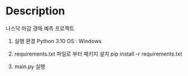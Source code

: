 # Description
나스닥 마감 경매 예측 프로젝트

1. 실행 환경
Python 3.10
OS : Windows

2. requirements.txt 파일로 부터 패키지 설치
pip install -r requirements.txt

3. main.py 실행